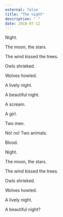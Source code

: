 ```yaml
---
external: false
title: "The night"
description: " "
date: 2018-07-12
---
```


Night.

The moon, the stars.

The wind kissed the trees.

Owls shrieked.

Wolves howled.

A lively night.

A beautiful night.

A scream.

A girl.

Two men.

No! no! Two animals.

Blood.

Night.

The moon, the stars.

The wind kissed the trees.

Owls shrieked.

Wolves howled.

A lively night.

A beautiful night?